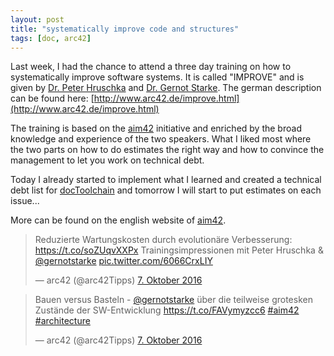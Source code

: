 ```yaml
---
layout: post
title: "systematically improve code and structures"
tags: [doc, arc42]
---
```


Last week, I had the chance to attend a three day training on how to systematically improve software systems. It is called "IMPROVE"  and is given by [Dr. Peter Hruschka](http://www.b-agile.de/) and [Dr. Gernot Starke](http://gernotstarke.de/). The german description can be found here: [http://www.arc42.de/improve.html](http://www.arc42.de/improve.html)

The training is based on the [aim42](http://aim42.org) initiative and enriched by the broad knowledge and experience of the two speakers. What I liked most where the two parts on how to do estimates the right way and how to convince the management to let you work on technical debt.

Today I already started to implement what I learned and created a technical debt list for [docToolchain](github.com/rdmueller/docToolchain) and tomorrow I will start to put estimates on each issue...

More can be found on the english website of [aim42](http://aim42.org).

<blockquote class="twitter-tweet" data-lang="de"><p lang="de" dir="ltr">Reduzierte Wartungskosten durch evolutionäre Verbesserung: <a href="https://t.co/soZUqvXXPx">https://t.co/soZUqvXXPx</a> Trainingsimpressionen mit Peter Hruschka &amp; <a href="https://twitter.com/gernotstarke">@gernotstarke</a> <a href="https://t.co/6066CrxLIY">pic.twitter.com/6066CrxLIY</a></p>&mdash; arc42 (@arc42Tipps) <a href="https://twitter.com/arc42Tipps/status/784379614676344832">7. Oktober 2016</a></blockquote>
<script async src="//platform.twitter.com/widgets.js" charset="utf-8"></script>

<blockquote class="twitter-tweet" data-lang="de"><p lang="de" dir="ltr">Bauen versus Basteln - <a href="https://twitter.com/gernotstarke">@gernotstarke</a> über die teilweise grotesken Zustände der SW-Entwicklung <a href="https://t.co/FAVymyzcc6">https://t.co/FAVymyzcc6</a> <a href="https://twitter.com/hashtag/aim42?src=hash">#aim42</a> <a href="https://twitter.com/hashtag/architecture?src=hash">#architecture</a></p>&mdash; arc42 (@arc42Tipps) <a href="https://twitter.com/arc42Tipps/status/784373145394380800">7. Oktober 2016</a></blockquote>
<script async src="//platform.twitter.com/widgets.js" charset="utf-8"></script>
